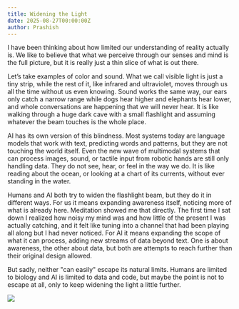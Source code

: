 ```yaml
---
title: Widening the Light
date: 2025-08-27T00:00:00Z
author: Prashish
---
```


I have been thinking about how limited our understanding of reality actually is. We like to believe that what we perceive through our senses and mind is the full picture, but it is really just a thin slice of what is out there.

Let’s take examples of color and sound. What we call visible light is just a tiny strip, while the rest of it, like infrared and ultraviolet, moves through us all the time without us even knowing. Sound works the same way, our ears only catch a narrow range while dogs hear higher and elephants hear lower, and whole conversations are happening that we will never hear. It is like walking through a huge dark cave with a small flashlight and assuming whatever the beam touches is the whole place.

AI has its own version of this blindness. Most systems today are language models that work with text, predicting words and patterns, but they are not touching the world itself. Even the new wave of multimodal systems that can process images, sound, or tactile input from robotic hands are still only handling data. They do not see, hear, or feel in the way we do. It is like reading about the ocean, or looking at a chart of its currents, without ever standing in the water.

Humans and AI both try to widen the flashlight beam, but they do it in different ways. For us it means expanding awareness itself, noticing more of what is already here. Meditation showed me that directly. The first time I sat down I realized how noisy my mind was and how little of the present I was actually catching, and it felt like tuning into a channel that had been playing all along but I had never noticed. For AI it means expanding the scope of what it can process, adding new streams of data beyond text. One is about awareness, the other about data, but both are attempts to reach further than their original design allowed.

But sadly, neither "can easily" escape its natural limits. Humans are limited to biology and AI is limited to data and code, but maybe the point is not to escape at all, only to keep widening the light a little further.

<div class="image-wrapper" style="margin: 12px auto;"><img src="/img/sun-rise.jpg"></div>

